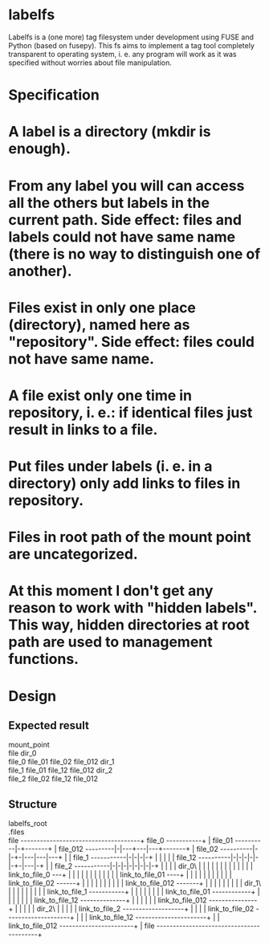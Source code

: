 labelfs
=======

Labelfs is a (one more) tag filesystem under development using FUSE and Python (based on fusepy). This fs aims to implement a tag tool completely transparent to operating system, i. e. any program will work as it was specified without worries about file manipulation.


Specification
=============

# A label is a directory (mkdir is enough).
# From any label you will can access all the others but labels in the current path. Side effect: files and labels could not have same name (there is no way to distinguish one of another).
# Files exist in only one place (directory), named here as "repository". Side effect: files could not have same name.
# A file exist only one time in repository, i. e.: if identical files just result in links to a file. 
# Put files under labels (i. e. in a directory) only add links to files in repository.
# Files in root path of the mount point are uncategorized.
# At this moment I don't get any reason to work with "hidden labels". This way, hidden directories at root path are used to management functions.


Design
======

Expected result
---------------

mount_point\
     file
     dir_0\
	file_0
	file_01
	file_02
	file_012
     dir_1\
	file_1
	file_01
	file_12
	file_012
     dir_2\
	file_2
	file_02
	file_12
	file_012


Structure
---------

labelfs_root\
    .files\
	file -------------------------------------+
	file_0 -----------+                       |
	file_01 ----------|-+-------+             |
	file_012 ---------|-|---+---|---+-------+ |
	file_02 ----------|-|-+-|---|---|---+   | |
	file_1 -----------|-|-|-|-+ |   |   |   | |
	file_12 ----------|-|-|-|-|-|-+-|---|-+ | |
	file_2 -----------|-|-|-|-|-|-|-|-+ | | | |
    dir_0\                | | | | | | | | | | | | |
	link_to_file_0 ---+ | | | | | | | | | | | |
	link_to_file_01 ----+ | | | | | | | | | | |
	link_to_file_02 ------+ | | | | | | | | | |
	link_to_file_012 -------+ | | | | | | | | |
    dir_1\                        | | | | | | | | |
	link_to_file_1 -----------+ | | | | | | | |
	link_to_file_01 ------------+ | | | | | | |
	link_to_file_12 --------------+ | | | | | |
	link_to_file_012 ---------------+ | | | | |
    dir_2\                                | | | | |
	link_to_file_2 -------------------+ | | | |
	link_to_file_02 --------------------+ | | |
	link_to_file_12 ----------------------+ | |
	link_to_file_012 -----------------------+ |
    file -----------------------------------------+



